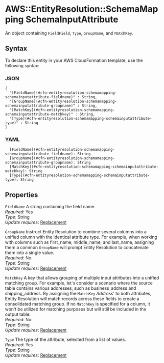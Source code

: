 # AWS::EntityResolution::SchemaMapping SchemaInputAttribute<a name="aws-properties-entityresolution-schemamapping-schemainputattribute"></a>

An object containing `FieldField`, `Type`, `GroupName`, and `MatchKey`\.

## Syntax<a name="aws-properties-entityresolution-schemamapping-schemainputattribute-syntax"></a>

To declare this entity in your AWS CloudFormation template, use the following syntax:

### JSON<a name="aws-properties-entityresolution-schemamapping-schemainputattribute-syntax.json"></a>

```
{
  "[FieldName](#cfn-entityresolution-schemamapping-schemainputattribute-fieldname)" : String,
  "[GroupName](#cfn-entityresolution-schemamapping-schemainputattribute-groupname)" : String,
  "[MatchKey](#cfn-entityresolution-schemamapping-schemainputattribute-matchkey)" : String,
  "[Type](#cfn-entityresolution-schemamapping-schemainputattribute-type)" : String
}
```

### YAML<a name="aws-properties-entityresolution-schemamapping-schemainputattribute-syntax.yaml"></a>

```
  [FieldName](#cfn-entityresolution-schemamapping-schemainputattribute-fieldname): String
  [GroupName](#cfn-entityresolution-schemamapping-schemainputattribute-groupname): String
  [MatchKey](#cfn-entityresolution-schemamapping-schemainputattribute-matchkey): String
  [Type](#cfn-entityresolution-schemamapping-schemainputattribute-type): String
```

## Properties<a name="aws-properties-entityresolution-schemamapping-schemainputattribute-properties"></a>

`FieldName`  <a name="cfn-entityresolution-schemamapping-schemainputattribute-fieldname"></a>
A string containing the field name\.  
*Required*: Yes  
*Type*: String  
*Update requires*: [Replacement](https://docs.aws.amazon.com/AWSCloudFormation/latest/UserGuide/using-cfn-updating-stacks-update-behaviors.html#update-replacement)

`GroupName`  <a name="cfn-entityresolution-schemamapping-schemainputattribute-groupname"></a>
Instruct Entity Resolution to combine several columns into a unified column with the identical attribute type\. For example, when working with columns such as first\_name, middle\_name, and last\_name, assigning them a common `GroupName` will prompt Entity Resolution to concatenate them into a single value\.  
*Required*: No  
*Type*: String  
*Update requires*: [Replacement](https://docs.aws.amazon.com/AWSCloudFormation/latest/UserGuide/using-cfn-updating-stacks-update-behaviors.html#update-replacement)

`MatchKey`  <a name="cfn-entityresolution-schemamapping-schemainputattribute-matchkey"></a>
A key that allows grouping of multiple input attributes into a unified matching group\. For example, let's consider a scenario where the source table contains various addresses, such as business\_address and shipping\_address\. By assigning the `MatchKey` *Address*' to both attributes, Entity Resolution will match records across these fields to create a consolidated matching group\. If no `MatchKey` is specified for a column, it won't be utilized for matching purposes but will still be included in the output table\.  
*Required*: No  
*Type*: String  
*Update requires*: [Replacement](https://docs.aws.amazon.com/AWSCloudFormation/latest/UserGuide/using-cfn-updating-stacks-update-behaviors.html#update-replacement)

`Type`  <a name="cfn-entityresolution-schemamapping-schemainputattribute-type"></a>
The type of the attribute, selected from a list of values\.  
*Required*: Yes  
*Type*: String  
*Update requires*: [Replacement](https://docs.aws.amazon.com/AWSCloudFormation/latest/UserGuide/using-cfn-updating-stacks-update-behaviors.html#update-replacement)